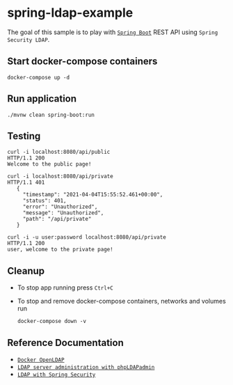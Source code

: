 # spring-ldap-example

The goal of this sample is to play with [`Spring Boot`](https://docs.spring.io/spring-boot/docs/current/reference/htmlsingle/) REST API using `Spring Security LDAP`.

## Start docker-compose containers

  ```
  docker-compose up -d
  ```
## Run application

  ```
  ./mvnw clean spring-boot:run
  ```

## Testing 

   ```
   curl -i localhost:8080/api/public
   HTTP/1.1 200
   Welcome to the public page!
   ```
   ```
   curl -i localhost:8080/api/private
   HTTP/1.1 401
      {
        "timestamp": "2021-04-04T15:55:52.461+00:00",
        "status": 401,
        "error": "Unauthorized",
        "message": "Unauthorized",
        "path": "/api/private"
      }
   ```
   ``` 
   curl -i -u user:password localhost:8080/api/private
   HTTP/1.1 200
   user, welcome to the private page!
   ```

## Cleanup

- To stop app running press `Ctrl+C`

- To stop and remove docker-compose containers, networks and volumes run

  ```
  docker-compose down -v
  ```

## Reference Documentation

- [`Docker OpenLDAP`](https://github.com/osixia/docker-openldap/)
- [`LDAP server administration with phpLDAPadmin`](https://github.com/osixia/docker-phpLDAPadmin/)
- [`LDAP with Spring Security`](https://docs.spring.io/spring-security/site/docs/3.0.x/reference/ldap.html) 
